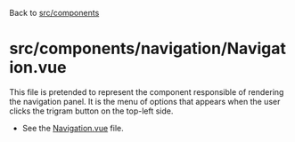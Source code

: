 Back to [src/components](../README.md)

# src/components/navigation/Navigation.vue

This file is pretended to represent the component responsible of rendering the navigation panel. It is the menu of options that appears when the user clicks the trigram button on the top-left side.

- See the [Navigation.vue](./Navigation.vue) file.